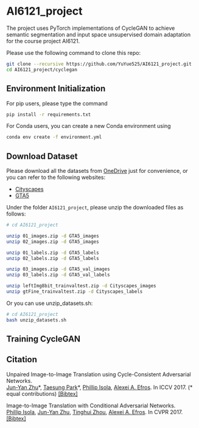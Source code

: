 # AI6121_project

The project uses PyTorch implementations of CycleGAN to achieve semantic segmentation and input space unsupervised domain adaptation for the course project AI6121. 

Please use the following command to clone this repo:

```bash
git clone --recursive https://github.com/YuYue525/AI6121_project.git
cd AI6121_project/cyclegan
```

## Environment Initialization

For pip users, please type the command
```bash
pip install -r requirements.txt
```
For Conda users, you can create a new Conda environment using 
```bash
conda env create -f environment.yml
```

## Download Dataset

Please download all the datasets from [OneDrive](https://entuedu-my.sharepoint.com/:f:/g/personal/yyu025_e_ntu_edu_sg/EmZ1HCaxrEJEkaRSwtKrI_sBnZpuwcu4Pq-tT0mvFMu0VQ?e=QqpbFq) just for convenience, or you can refer to the following websites:
- [Cityscapes](https://www.cityscapes-dataset.com/)
- [GTA5](https://download.visinf.tu-darmstadt.de/data/from_games/)

Under the folder `AI6121_project`, please unzip the downloaded files as follows:

```bash
# cd AI6121_project

unzip 01_images.zip -d GTA5_images
unzip 02_images.zip -d GTA5_images

unzip 01_labels.zip -d GTA5_labels
unzip 02_labels.zip -d GTA5_labels

unzip 03_images.zip -d GTA5_val_images
unzip 03_labels.zip -d GTA5_val_labels

unzip leftImg8bit_trainvaltest.zip -d Cityscapes_images
unzip gtFine_trainvaltest.zip -d Cityscapes_labels
```
Or you can use unzip_datasets.sh:

```bash
# cd AI6121_project
bash unzip_datasets.sh
```

## Training CycleGAN

## Citation

Unpaired Image-to-Image Translation using Cycle-Consistent Adversarial Networks.<br>
[Jun-Yan Zhu](https://www.cs.cmu.edu/~junyanz/)\*,  [Taesung Park](https://taesung.me/)\*, [Phillip Isola](https://people.eecs.berkeley.edu/~isola/), [Alexei A. Efros](https://people.eecs.berkeley.edu/~efros). In ICCV 2017. (* equal contributions) [[Bibtex]](https://junyanz.github.io/CycleGAN/CycleGAN.txt)

Image-to-Image Translation with Conditional Adversarial Networks.<br>
[Phillip Isola](https://people.eecs.berkeley.edu/~isola), [Jun-Yan Zhu](https://www.cs.cmu.edu/~junyanz/), [Tinghui Zhou](https://people.eecs.berkeley.edu/~tinghuiz), [Alexei A. Efros](https://people.eecs.berkeley.edu/~efros). In CVPR 2017. [[Bibtex]](https://www.cs.cmu.edu/~junyanz/projects/pix2pix/pix2pix.bib)
